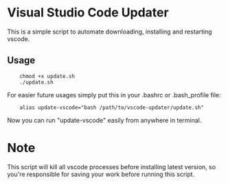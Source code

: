 # Visual Studio Code Updater
This is a simple script to automate downloading, installing and restarting vscode.

## Usage
```
    chmod +x update.sh
    ./update.sh
```

For easier future usages simply put this in your .bashrc or .bash_profile file:
```
    alias update-vscode="bash /path/to/vscode-updater/update.sh"
```
Now you can run "update-vscode" easily from anywhere in terminal.

# Note
This script will kill all vscode processes before installing latest version, so you're responsible for saving your work before running this script.